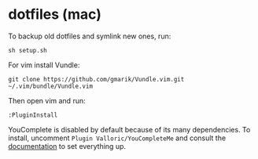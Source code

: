 # dotfiles (mac)

To backup old dotfiles and symlink new ones, run:

    sh setup.sh


For vim install Vundle:
   
    git clone https://github.com/gmarik/Vundle.vim.git ~/.vim/bundle/Vundle.vim


Then open vim and run:

    :PluginInstall


YouComplete is disabled by default because of its many dependencies. To install, uncomment `Plugin Valloric/YouCompleteMe` and consult the [documentation](//github.com/Valloric/YouCompleteMe) to set everything up.


